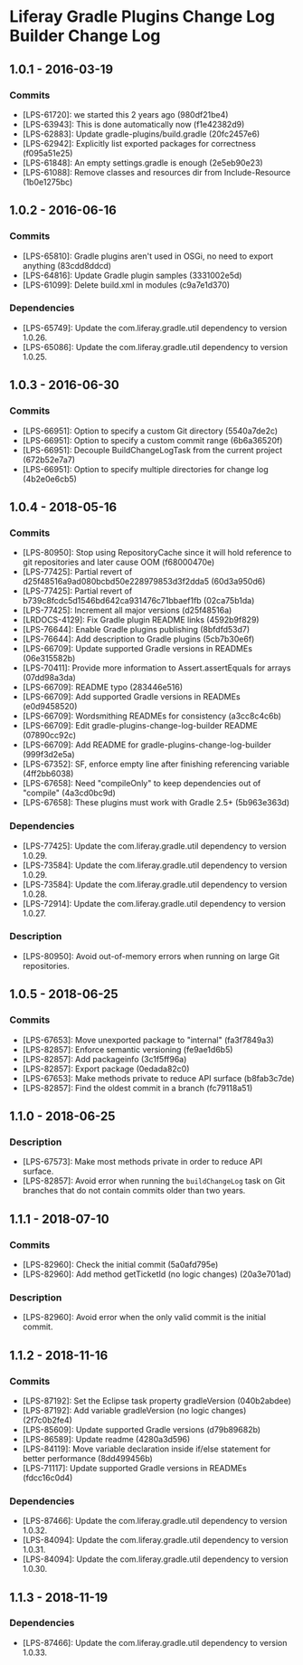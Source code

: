 # Liferay Gradle Plugins Change Log Builder Change Log

## 1.0.1 - 2016-03-19

### Commits
- [LPS-61720]: we started this 2 years ago (980df21be4)
- [LPS-63943]: This is done automatically now (f1e42382d9)
- [LPS-62883]: Update gradle-plugins/build.gradle (20fc2457e6)
- [LPS-62942]: Explicitly list exported packages for correctness (f095a51e25)
- [LPS-61848]: An empty settings.gradle is enough (2e5eb90e23)
- [LPS-61088]: Remove classes and resources dir from Include-Resource
(1b0e1275bc)

## 1.0.2 - 2016-06-16

### Commits
- [LPS-65810]: Gradle plugins aren't used in OSGi, no need to export anything
(83cdd8ddcd)
- [LPS-64816]: Update Gradle plugin samples (3331002e5d)
- [LPS-61099]: Delete build.xml in modules (c9a7e1d370)

### Dependencies
- [LPS-65749]: Update the com.liferay.gradle.util dependency to version 1.0.26.
- [LPS-65086]: Update the com.liferay.gradle.util dependency to version 1.0.25.

## 1.0.3 - 2016-06-30

### Commits
- [LPS-66951]: Option to specify a custom Git directory (5540a7de2c)
- [LPS-66951]: Option to specify a custom commit range (6b6a36520f)
- [LPS-66951]: Decouple BuildChangeLogTask from the current project (672b52e7a7)
- [LPS-66951]: Option to specify multiple directories for change log
(4b2e0e6cb5)

## 1.0.4 - 2018-05-16

### Commits
- [LPS-80950]: Stop using RepositoryCache since it will hold reference to git
repositories and later cause OOM (f68000470e)
- [LPS-77425]: Partial revert of d25f48516a9ad080bcbd50e228979853d3f2dda5
(60d3a950d6)
- [LPS-77425]: Partial revert of b739c8fcdc5d1546bd642ca931476c71bbaef1fb
(02ca75b1da)
- [LPS-77425]: Increment all major versions (d25f48516a)
- [LRDOCS-4129]: Fix Gradle plugin README links (4592b9f829)
- [LPS-76644]: Enable Gradle plugins publishing (8bfdfd53d7)
- [LPS-76644]: Add description to Gradle plugins (5cb7b30e6f)
- [LPS-66709]: Update supported Gradle versions in READMEs (06e315582b)
- [LPS-70411]: Provide more information to Assert.assertEquals for arrays
(07dd98a3da)
- [LPS-66709]: README typo (283446e516)
- [LPS-66709]: Add supported Gradle versions in READMEs (e0d9458520)
- [LPS-66709]: Wordsmithing READMEs for consistency (a3cc8c4c6b)
- [LPS-66709]: Edit gradle-plugins-change-log-builder README (07890cc92c)
- [LPS-66709]: Add README for gradle-plugins-change-log-builder (999f3d2e5a)
- [LPS-67352]: SF, enforce empty line after finishing referencing variable
(4ff2bb6038)
- [LPS-67658]: Need "compileOnly" to keep dependencies out of "compile"
(4a3cd0bc9d)
- [LPS-67658]: These plugins must work with Gradle 2.5+ (5b963e363d)

### Dependencies
- [LPS-77425]: Update the com.liferay.gradle.util dependency to version 1.0.29.
- [LPS-73584]: Update the com.liferay.gradle.util dependency to version 1.0.29.
- [LPS-73584]: Update the com.liferay.gradle.util dependency to version 1.0.28.
- [LPS-72914]: Update the com.liferay.gradle.util dependency to version 1.0.27.

### Description
- [LPS-80950]: Avoid out-of-memory errors when running on large Git
repositories.

## 1.0.5 - 2018-06-25

### Commits
- [LPS-67653]: Move unexported package to "internal" (fa3f7849a3)
- [LPS-82857]: Enforce semantic versioning (fe9ae1d6b5)
- [LPS-82857]: Add packageinfo (3c1f5ff96a)
- [LPS-82857]: Export package (0edada82c0)
- [LPS-67653]: Make methods private to reduce API surface (b8fab3c7de)
- [LPS-82857]: Find the oldest commit in a branch (fc79118a51)

## 1.1.0 - 2018-06-25

### Description
- [LPS-67573]: Make most methods private in order to reduce API surface.
- [LPS-82857]: Avoid error when running the `buildChangeLog` task on Git
branches that do not contain commits older than two years.

## 1.1.1 - 2018-07-10

### Commits
- [LPS-82960]: Check the initial commit (5a0afd795e)
- [LPS-82960]: Add method getTicketId (no logic changes) (20a3e701ad)

### Description
- [LPS-82960]: Avoid error when the only valid commit is the initial commit.

## 1.1.2 - 2018-11-16

### Commits
- [LPS-87192]: Set the Eclipse task property gradleVersion (040b2abdee)
- [LPS-87192]: Add variable gradleVersion (no logic changes) (2f7c0b2fe4)
- [LPS-85609]: Update supported Gradle versions (d79b89682b)
- [LPS-86589]: Update readme (4280a3d596)
- [LPS-84119]: Move variable declaration inside if/else statement for better
performance (8dd499456b)
- [LPS-71117]: Update supported Gradle versions in READMEs (fdcc16c0d4)

### Dependencies
- [LPS-87466]: Update the com.liferay.gradle.util dependency to version 1.0.32.
- [LPS-84094]: Update the com.liferay.gradle.util dependency to version 1.0.31.
- [LPS-84094]: Update the com.liferay.gradle.util dependency to version 1.0.30.

## 1.1.3 - 2018-11-19

### Dependencies
- [LPS-87466]: Update the com.liferay.gradle.util dependency to version 1.0.33.